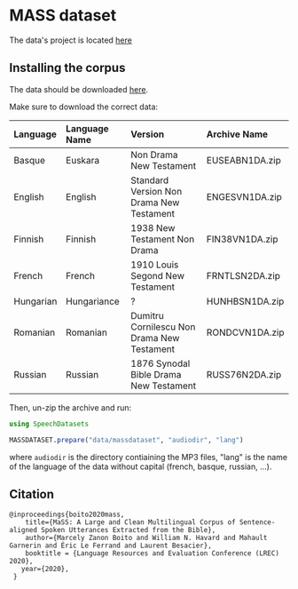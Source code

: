 # MASS dataset

The data's project is located [here](https://github.com/getalp/mass-dataset)

## Installing the corpus

The data should be downloaded
[here](https://www.faithcomesbyhearing.com/audio-bible-resources/mp3-downloads).

Make sure to download the correct data:

| Language | Language Name | Version                                    | Archive Name      |
|:---------|:--------------|:-------------------------------------------|:------------------|
| Basque   | Euskara       | Non Drama New Testament                    | EUSEABN1DA.zip    |
| English  | English       | Standard Version Non Drama New Testament   | ENGESVN1DA.zip    |
| Finnish  | Finnish       | 1938 New Testament Non Drama               | FIN38VN1DA.zip    |
| French   | French        | 1910 Louis Segond New Testament            | FRNTLSN2DA.zip    |
| Hungarian| Hungariance   | ?                                          | HUNHBSN1DA.zip    |
| Romanian | Romanian      | Dumitru Cornilescu Non Drama New Testament | RONDCVN1DA.zip    |
| Russian  | Russian       | 1876 Synodal Bible Drama New Testament     | RUSS76N2DA.zip    |

Then, un-zip the archive and run:

```julia
using SpeechDatasets

MASSDATASET.prepare("data/massdataset", "audiodir", "lang")
```
where `audiodir` is the directory contiaining the MP3 files, "lang" is
the name of the language of the data without capital (french, basque,
russian, ...).

## Citation
```
@inproceedings{boito2020mass,
    title={MaSS: A Large and Clean Multilingual Corpus of Sentence-aligned Spoken Utterances Extracted from the Bible},
    author={Marcely Zanon Boito and William N. Havard and Mahault Garnerin and Éric Le Ferrand and Laurent Besacier},
    booktitle = {Language Resources and Evaluation Conference (LREC) 2020},
   year={2020},
 }
```

